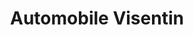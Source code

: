 ---
title: "Automobile Visentin"
url: /rathenow/automobile-visentin-genthiner-strasse/
shop: Autohaus
---
